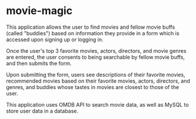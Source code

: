 # movie-magic

This application allows the user to find movies and fellow movie buffs (called "buddies") based on information they provide in a form which is accessed upon signing up or logging in.

Once the user's top 3 favorite movies, actors, directors, and movie genres are entered, the user consents to being searchable by fellow movie buffs, and then submits the form.

Upon submitting the form, users see descriptions of their favorite movies, recommended movies based on their favorite movies, actors, directors, and genres, and buddies whose tastes in movies are closest to those of the user.

This application uses OMDB API to search movie data, as well as MySQL to store user data in a database.
